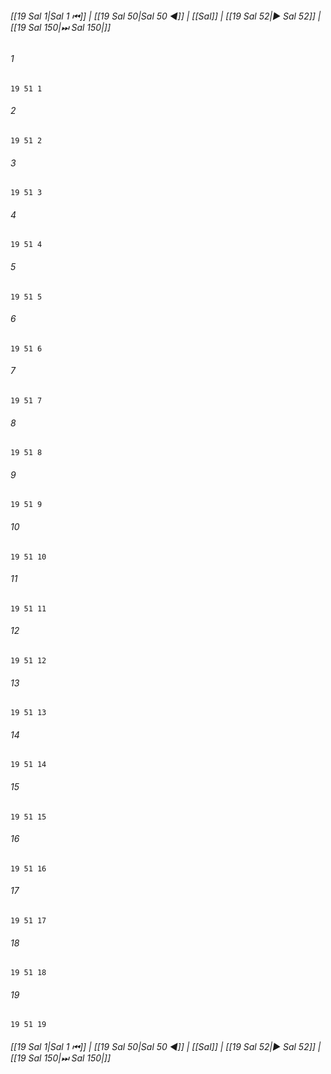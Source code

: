 
###### [[19 Sal 1|Sal 1 ⏮]] | [[19 Sal 50|Sal 50 ◀]] | [[Sal]] | [[19 Sal 52|▶ Sal 52]] | [[19 Sal 150|⏭ Sal 150|]]

###### 1
``` verse
19 51 1 
```
###### 2
``` verse
19 51 2 
```
###### 3
``` verse
19 51 3 
```
###### 4
``` verse
19 51 4 
```
###### 5
``` verse
19 51 5 
```
###### 6
``` verse
19 51 6 
```
###### 7
``` verse
19 51 7 
```
###### 8
``` verse
19 51 8 
```
###### 9
``` verse
19 51 9 
```
###### 10
``` verse
19 51 10 
```
###### 11
``` verse
19 51 11 
```
###### 12
``` verse
19 51 12 
```
###### 13
``` verse
19 51 13 
```
###### 14
``` verse
19 51 14 
```
###### 15
``` verse
19 51 15 
```
###### 16
``` verse
19 51 16 
```
###### 17
``` verse
19 51 17 
```
###### 18
``` verse
19 51 18 
```
###### 19
``` verse
19 51 19 
```

###### [[19 Sal 1|Sal 1 ⏮]] | [[19 Sal 50|Sal 50 ◀]] | [[Sal]] | [[19 Sal 52|▶ Sal 52]] | [[19 Sal 150|⏭ Sal 150|]]

